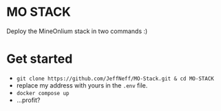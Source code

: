 # MO STACK

Deploy the MineOnlium stack in two commands :)  

# Get started

* `git clone https://github.com/JeffNeff/MO-Stack.git & cd MO-STACK`
* replace my address with yours in the `.env` file.
* `docker compose up` 
* ...profit?
